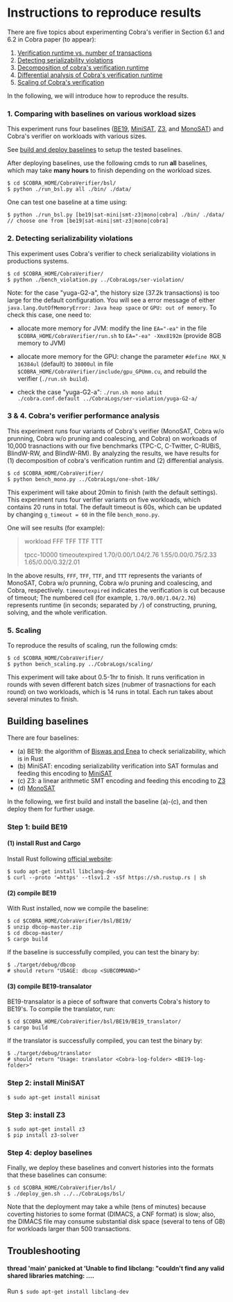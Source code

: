 # Instructions to reproduce results

There are five topics about experimenting Cobra's verifier in Section 6.1 and 6.2 in Cobra paper (to appear):

1. [Verification runtime vs. number of transactions](#bsl)
2. [Detecting serializability violations](#ser_violation)
3. [Decomposition of cobra's verification runtime](#oneshot10k)
4. [Differential analysis of Cobra's verification runtime](#oneshot10k)
5. [Scaling of Cobra's verification](#scaling)

In the following, we will introduce how to reproduce the results.

### 1. <a name='bsl' /> Comparing with baselines on various workload sizes

This experiment runs four baselines ([BE19](https://gitlab.math.univ-paris-diderot.fr/ranadeep/dbcop), [MiniSAT](http://minisat.se/), [Z3](https://github.com/Z3Prover/z3), and [MonoSAT](http://www.cs.ubc.ca/labs/isd/Projects/monosat/)) and Cobra's verifier on workloads with various sizes.

See [build and deploy baselines](#build_bsl) to setup the tested baselines.

After deploying baselines,
use the following cmds to run **all** baselines, which may take **many hours** to finish depending on the workload sizes.

    $ cd $COBRA_HOME/CobraVerifier/bsl/
    $ python ./run_bsl.py all ./bin/ ./data/
    
One can test one baseline at a time using:


    $ python ./run_bsl.py [be19|sat-mini|smt-z3|mono|cobra] ./bin/ ./data/
    // choose one from [be19|sat-mini|smt-z3|mono|cobra]


### 2. <a name='ser_violation' /> Detecting serializability violations

This experiment uses Cobra's verifier to check serializability violations in productions systems.

    $ cd $COBRA_HOME/CobraVerifier/
    $ python ./bench_violation.py ../CobraLogs/ser-violation/


Note: for the case "yuga-G2-a", the history size (37.2k transactions) is too large for the default configuration. You will see a error message of either `java.lang.OutOfMemoryError: Java heap space` or `GPU: out of memory`. To check this case, one need to:

* allocate more memory for JVM: modify the line `EA="-ea"` in the file `$COBRA_HOME/CobraVerifier/run.sh` to `EA="-ea" -Xmx8192m` (provide 8GB memory to JVM)

* allocate more memory for the GPU: change the parameter `#define MAX_N 16384ul` (default) to `38000ul` in file `$COBRA_HOME/CobraVerifier/include/gpu_GPUmm.cu`, and rebuild the verifier (`./run.sh build`).

* check the case  "yuga-G2-a": `./run.sh mono aduit ./cobra.conf.default ../CobraLogs/ser-violation/yuga-G2-a/`


### 3 & 4. <a name='oneshot10k' /> Cobra's verifier performance analysis

This experiment runs four variants of Cobra's verifier (MonoSAT, Cobra w/o prunning, Cobra w/o pruning and coalescing, and Cobra) on workoads of 10,000 trasnactions with our five benchmarks (TPC-C, C-Twitter, C-RUBiS, BlindW-RW, and BlindW-RM). 
By analyzing the results, we have results for (1) decomposition of cobra's verification runtim and (2) differential analysis.

    $ cd $COBRA_HOME/CobraVerifier/
    $ python bench_mono.py ../CobraLogs/one-shot-10k/
    
This experiment will take about 20min to finish (with the default settings).
This experiment runs four verifier variants on five workloads, which contains 20 runs in total. The default timeout is 60s,
which can be updated by changing `g_timeout = 60` in the file `bench_mono.py`.

One will see results (for example):

>  workload FFF TFF TTF TTT
> 
>  tpcc-10000         timeoutexpired  1.70/0.00/1.04/2.76 1.55/0.00/0.75/2.33  1.65/0.00/0.32/2.01
 
In the above results, `FFF`, `TFF`, `TTF`, and `TTT` represents the variants of MonoSAT, Cobra w/o prunning, Cobra w/o pruning and coalescing, and Cobra, respectively.
`timeoutexpired` indicates the verification is cut because of timeout; 
The numbered cell (for example, `1.70/0.00/1.04/2.76`) represents runtime (in seconds; separated by `/`) of constructing, pruning, solving, and the whole verification.

### 5. <a name='scaling' /> Scaling

To reproduce the results of scaling, run the following cmds:

    $ cd $COBRA_HOME/CobraVerifier/
    $ python bench_scaling.py ../CobraLogs/scaling/

This experiment will take about 0.5-1hr to finish.
It runs verification in rounds with seven different batch sizes (nubmer of trasnactions for each round) on two workloads, which is 14 runs in total. Each run takes about several minutes to finish.

Building baselines <a name='build_bsl'/>
---

There are four baselines:

* (a) BE19: the algorithm of [Biswas and Enea](https://arxiv.org/abs/1908.04509) to check serializability, which is in Rust
* (b) MiniSAT: encoding serializability verification into SAT formulas and feeding this encoding to [MiniSAT](http://minisat.se/)
* (c) Z3: a linear arithmetic SMT encoding and feeding this encoding to [Z3](https://github.com/Z3Prover/z3) 
* (d) [MonoSAT](http://www.cs.ubc.ca/labs/isd/Projects/monosat/)

In the following, we first build and install the baseline (a)-(c), and then deploy them for further usage.

### Step 1: build BE19

#### (1) install Rust and Cargo

Install Rust following [official website](https://www.rust-lang.org/tools/install):

    $ sudo apt-get install libclang-dev
    $ curl --proto '=https' --tlsv1.2 -sSf https://sh.rustup.rs | sh


#### (2) compile BE19

With Rust installed, now we compile the baseline:

    $ cd $COBRA_HOME/CobraVerifier/bsl/BE19/
    $ unzip dbcop-master.zip
    $ cd dbcop-master/
    $ cargo build

If the baseline is successfully compiled, you can test the binary by:

    $ ./target/debug/dbcop
    # should return "USAGE: dbcop <SUBCOMMAND>"

#### (3) compile BE19-transalator

BE19-transalator is a piece of software that converts Cobra's history to BE19's. To compile the translator, run:

    $ cd $COBRA_HOME/CobraVerifier/bsl/BE19/BE19_translator/
    $ cargo build

If the translator is successfully compiled, you can test the binary by:

    $ ./target/debug/translator
    # should return "Usage: translator <Cobra-log-folder> <BE19-log-folder>"

### Step 2: install MiniSAT

    $ sudo apt-get install minisat
    
    
### Step 3: install Z3

    $ sudo apt-get install z3
    $ pip install z3-solver

### Step 4: deploy baselines

Finally, we deploy these baselines and convert histories into the formats that these baselines can consume:

	$ cd $COBRA_HOME/CobraVerifier/bsl/
    $ ./deploy_gen.sh ../../CobraLogs/bsl/

Note that the deployment may take a while (tens of minutes) because coverting histories to some format (DIMACS, a CNF format) is slow; also, the DIMACS file may consume substantial disk space (several to tens of GB) for workloads larger than 500 transactions. 


Troubleshooting
------- 
#### thread 'main' panicked at 'Unable to find libclang: "couldn\'t find any valid shared libraries matching: ....

Run `$ sudo apt-get install libclang-dev`